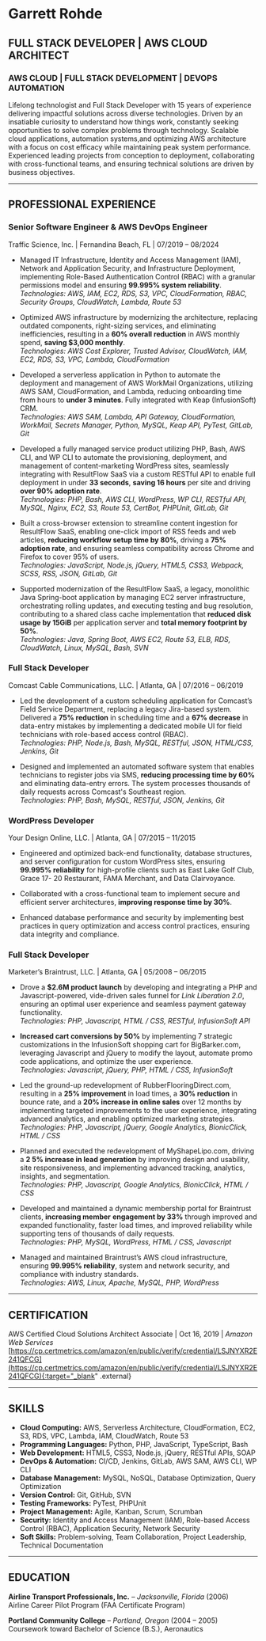 # Garrett Rohde

## FULL STACK DEVELOPER | AWS CLOUD ARCHITECT

### AWS CLOUD | FULL STACK DEVELOPMENT | DEVOPS AUTOMATION

Lifelong technologist and Full Stack Developer with 15 years of experience delivering impactful solutions across diverse technologies. Driven by an insatiable curiosity to understand how things work, constantly seeking opportunities to solve complex problems through technology. Scalable cloud applications, automation systems,and optimizing AWS architecture with a focus on cost efficacy while maintaining peak system performance. Experienced leading projects from conception to deployment, collaborating with cross-functional teams, and ensuring technical solutions are driven by business objectives.

---

## PROFESSIONAL EXPERIENCE

### Senior Software Engineer & AWS DevOps Engineer

Traffic Science, Inc. | Fernandina Beach, FL | 07/2019 – 08/2024

- Managed IT Infrastructure, Identity and Access Management (IAM), Network and Application Security, and Infrastructure Deployment, implementing Role-Based Authentication Control (RBAC) with a granular permissions model and ensuring **99.995% system reliability**.  
  _Technologies: AWS, IAM, EC2, RDS, S3, VPC, CloudFormation, RBAC, Security Groups, CloudWatch, Lambda, Route 53_


- Optimized AWS infrastructure by modernizing the architecture, replacing outdated components, right-sizing services, and eliminating inefficiencies, resulting in a **60% overall reduction** in AWS monthly spend, **saving $3,000 monthly**.  
  _Technologies: AWS Cost Explorer, Trusted Advisor, CloudWatch, IAM, EC2, RDS, S3, VPC, Lambda, CloudFormation_


- Developed a serverless application in Python to automate the deployment and management of AWS WorkMail Organizations, utilizing AWS SAM, CloudFormation, and Lambda, reducing onboarding time from hours to **under 3 minutes**. Fully integrated with Keap (InfusionSoft) CRM.  
  _Technologies: AWS SAM, Lambda, API Gateway, CloudFormation, WorkMail, Secrets Manager, Python, MySQL, Keap API, PyTest, GitLab, Git_


- Developed a fully managed service product utilizing PHP, Bash, AWS CLI, and WP CLI to automate the provisioning, deployment, and management of content-marketing WordPress sites, seamlessly integrating with ResultFlow SaaS via a custom RESTful API to enable full deployment in under **33 seconds**, **saving 16 hours** per site and driving **over 90% adoption rate**.  
  _Technologies: PHP, Bash, AWS CLI, WordPress, WP CLI, RESTful API, MySQL, Nginx, EC2, S3, Route 53, CertBot, PHPUnit, GitLab, Git_


- Built a cross-browser extension to streamline content ingestion for ResultFlow SaaS, enabling one-click import of RSS feeds and web articles, **reducing workflow setup time by 80%**, driving a **75% adoption rate**, and ensuring seamless compatibility across Chrome and Firefox to cover 95% of users.  
  _Technologies: JavaScript, Node.js, jQuery, HTML5, CSS3, Webpack, SCSS, RSS, JSON, GitLab, Git_


- Supported modernization of the ResultFlow SaaS, a legacy, monolithic Java Spring-boot application by managing EC2 server infrastructure, orchestrating rolling updates, and executing testing and bug resolution, contributing to a shared class cache implementation that **reduced disk usage by 15GiB** per application server and **total memory footprint by 50%**.  
  _Technologies: Java, Spring Boot, AWS EC2, Route 53, ELB, RDS, CloudWatch, Linux, MySQL, Bash, SVN_

### Full Stack Developer

Comcast Cable Communications, LLC. | Atlanta, GA | 07/2016 – 06/2019 

- Led the development of a custom scheduling application for Comcast’s Field Service Department, replacing a legacy Jira-based system. Delivered a **75% reduction** in scheduling time and a **67% decrease** in data-entry mistakes by implementing a dedicated mobile UI for field technicians with role-based access control (RBAC).  
  _Technologies: PHP, Node.js, Bash, MySQL, RESTful, JSON, HTML/CSS, Jenkins, Git_


- Designed and implemented an automated software system that enables technicians to register jobs via SMS, **reducing processing time by 60%** and eliminating data-entry errors. The system processes thousands of daily requests across Comcast's Southeast region.  
  _Technologies: PHP, Bash, MySQL, RESTful, JSON, Jenkins, Git_

### WordPress Developer

Your Design Online, LLC. | Atlanta, GA | 07/2015 – 11/2015

- Engineered and optimized back-end functionality, database structures, and server configuration for custom WordPress sites, ensuring **99.995% reliability** for high-profile clients such as East Lake Golf Club, Grace 17- 20 Restaurant, FAMA Merchant, and Data Clairvoyance.


- Collaborated with a cross-functional team to implement secure and efficient server architectures, **improving response time by 30%**.


- Enhanced database performance and security by implementing best practices in query optimization and access control practices, ensuring data integrity and compliance.

### Full Stack Developer

Marketer’s Braintrust, LLC. | Atlanta, GA | 05/2008 – 06/2015

- Drove a **$2.6M product launch** by developing and integrating a PHP and Javascript-powered, vide-driven sales funnel for _Link Liberation 2.0_, ensuring an optimal user experience and seamless payment gateway functionality.  
  _Technologies: PHP, Javascript, HTML / CSS, RESTful, InfusionSoft API_


- **Increased cart conversions by 50%** by implementing 7 strategic customizations in the InfusionSoft shopping cart for BigBarker.com, leveraging Javascript and jQuery to modify the layout, automate promo code applications, and optimize the user experience.  
  _Technologies: Javascript, jQuery, PHP, HTML / CSS, InfusionSoft_


- Led the ground-up redevelopment of RubberFlooringDirect.com, resulting in a **25% improvement** in load times, a **30% reduction** in bounce rate, and a **20% increase in online sales** over 12 months by implementing targeted improvements to the user experience, integrating advanced analytics, and enabling optimized marketing strategies.  
  _Technologies: PHP, Javascript, jQuery, Google Analytics, BionicClick, HTML / CSS_


- Planned and executed the redevelopment of MyShapeLipo.com, driving a **2 5% increase in lead generation** by improving design and usability, site responsiveness, and implementing advanced tracking, analytics, insights, and segmentation.  
  _Technologies: PHP, Javascript, Google Analytics, BionicClick, HTML / CSS_


- Developed and maintained a dynamic membership portal for Braintrust clients, **increasing member**
  **engagement by 33%** through improved and expanded functionality, faster load times, and improved reliability while supporting tens of thousands of daily requests.  
  _Technologies: PHP, MySQL, WordPress, HTML / CSS, Javascript_


- Managed and maintained Braintrust’s AWS cloud infrastructure, ensuring **99.995% reliability**, system and network security, and compliance with industry standards.  
  _Technologies: AWS, Linux, Apache, MySQL, PHP, WordPress_

---

## CERTIFICATION

AWS Certified Cloud Solutions Architect Associate | Oct 16, 2019 | _Amazon Web Services_
[https://cp.certmetrics.com/amazon/en/public/verify/credential/LSJNYXR2E241QFCG](https://cp.certmetrics.com/amazon/en/public/verify/credential/LSJNYXR2E241QFCG){:target="_blank" .external}

---

## SKILLS

- **Cloud Computing:** AWS, Serverless Architecture, CloudFormation, EC2, S3, RDS, VPC, Lambda, IAM, CloudWatch, Route 53
- **Programming Languages:** Python, PHP, JavaScript, TypeScript, Bash
- **Web Development:** HTML5, CSS3, Node.js, jQuery, RESTful APIs, SOAP
- **DevOps & Automation:** CI/CD, Jenkins, GitLab, AWS SAM, AWS CLI, WP CLI
- **Database Management:** MySQL, NoSQL, Database Optimization, Query Optimization
- **Version Control:** Git, GitHub, SVN
- **Testing Frameworks:** PyTest, PHPUnit
- **Project Management:** Agile, Kanban, Scrum, Scrumban
- **Security:** Identity and Access Management (IAM), Role-based Access Control (RBAC), Application Security, Network Security
- **Soft Skills:** Problem-solving, Team Collaboration, Project Leadership, Technical Documentation

---

## EDUCATION

**Airline Transport Professionals, Inc.** – _Jacksonville, Florida_ (2006)  
Airline Career Pilot Program (FAA Certificate Program)

**Portland Community College** – _Portland, Oregon_ (2004 – 2005)  
Coursework toward Bachelor of Science (B.S.), Aeronautics



